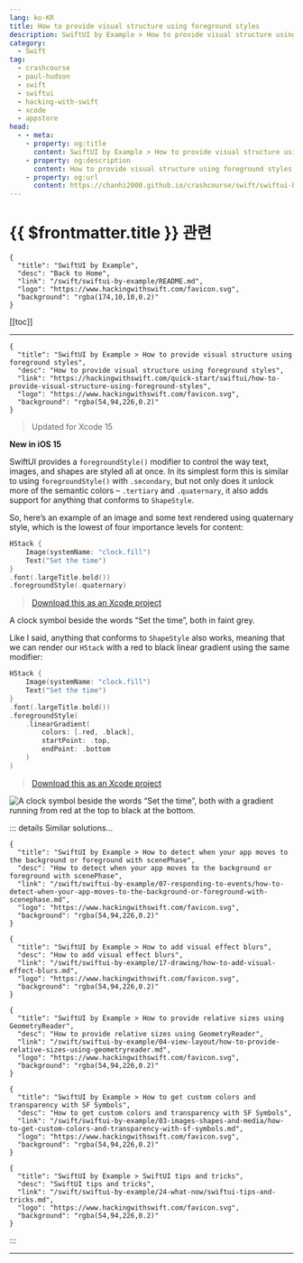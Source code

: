 ```yaml
---
lang: ko-KR
title: How to provide visual structure using foreground styles
description: SwiftUI by Example > How to provide visual structure using foreground styles
category:
  - Swift
tag: 
  - crashcourse
  - paul-hudson
  - swift
  - swiftui
  - hacking-with-swift
  - xcode
  - appstore
head:
  - - meta:
    - property: og:title
      content: SwiftUI by Example > How to provide visual structure using foreground styles
    - property: og:description
      content: How to provide visual structure using foreground styles
    - property: og:url
      content: https://chanhi2000.github.io/crashcourse/swift/swiftui-by-example/04-view-layout/how-to-provide-visual-structure-using-foreground-styles.html
---
```


# {{ $frontmatter.title }} 관련

```component VPCard
{
  "title": "SwiftUI by Example",
  "desc": "Back to Home",
  "link": "/swift/swiftui-by-example/README.md",
  "logo": "https://www.hackingwithswift.com/favicon.svg",
  "background": "rgba(174,10,10,0.2)"
}
```

[[toc]]

---

```component VPCard
{
  "title": "SwiftUI by Example > How to provide visual structure using foreground styles",
  "desc": "How to provide visual structure using foreground styles",
  "link": "https://hackingwithswift.com/quick-start/swiftui/how-to-provide-visual-structure-using-foreground-styles",
  "logo": "https://www.hackingwithswift.com/favicon.svg",
  "background": "rgba(54,94,226,0.2)"
}
```

> Updated for Xcode 15

**New in iOS 15**

SwiftUI provides a `foregroundStyle()` modifier to control the way text, images, and shapes are styled all at once. In its simplest form this is similar to using `foregroundStyle()` with `.secondary`, but not only does it unlock more of the semantic colors – `.tertiary` and `.quaternary`, it also adds support for anything that conforms to `ShapeStyle`.

So, here’s an example of an image and some text rendered using quaternary style, which is the lowest of four importance levels for content:

```swift
HStack {
    Image(systemName: "clock.fill")
    Text("Set the time")
}
.font(.largeTitle.bold())
.foregroundStyle(.quaternary)
```

> [<FontIcon icon="fas fa-file-zipper"/>Download this as an Xcode project](https://www.hackingwithswift.com/files/projects/swiftui/how-to-provide-visual-structure-using-foreground-styles-1.zip)

A clock symbol beside the words “Set the time”, both in faint grey.

Like I said, anything that conforms to `ShapeStyle` also works, meaning that we can render our `HStack` with a red to black linear gradient using the same modifier:

```swift
HStack {
    Image(systemName: "clock.fill")
    Text("Set the time")
}
.font(.largeTitle.bold())
.foregroundStyle(
    .linearGradient(
        colors: [.red, .black],
        startPoint: .top,
        endPoint: .bottom
    )
)
```

> [<FontIcon icon="fas fa-file-zipper"/>Download this as an Xcode project](https://www.hackingwithswift.com/files/projects/swiftui/how-to-provide-visual-structure-using-foreground-styles-2.zip)

![A clock symbol beside the words “Set the time”, both with a gradient running from red at the top to black at the bottom.](https://www.hackingwithswift.com/img/books/quick-start/swiftui/how-to-provide-visual-structure-using-foreground-styles-2~dark.png)

::: details Similar solutions…

```component VPCard
{
  "title": "SwiftUI by Example > How to detect when your app moves to the background or foreground with scenePhase",
  "desc": "How to detect when your app moves to the background or foreground with scenePhase",
  "link": "/swift/swiftui-by-example/07-responding-to-events/how-to-detect-when-your-app-moves-to-the-background-or-foreground-with-scenephase.md",
  "logo": "https://www.hackingwithswift.com/favicon.svg",
  "background": "rgba(54,94,226,0.2)"
}
```

```component VPCard
{
  "title": "SwiftUI by Example > How to add visual effect blurs",
  "desc": "How to add visual effect blurs",
  "link": "/swift/swiftui-by-example/17-drawing/how-to-add-visual-effect-blurs.md",
  "logo": "https://www.hackingwithswift.com/favicon.svg",
  "background": "rgba(54,94,226,0.2)"
}
```

```component VPCard
{
  "title": "SwiftUI by Example > How to provide relative sizes using GeometryReader",
  "desc": "How to provide relative sizes using GeometryReader",
  "link": "/swift/swiftui-by-example/04-view-layout/how-to-provide-relative-sizes-using-geometryreader.md",
  "logo": "https://www.hackingwithswift.com/favicon.svg",
  "background": "rgba(54,94,226,0.2)"
}
```

```component VPCard
{
  "title": "SwiftUI by Example > How to get custom colors and transparency with SF Symbols",
  "desc": "How to get custom colors and transparency with SF Symbols",
  "link": "/swift/swiftui-by-example/03-images-shapes-and-media/how-to-get-custom-colors-and-transparency-with-sf-symbols.md",
  "logo": "https://www.hackingwithswift.com/favicon.svg",
  "background": "rgba(54,94,226,0.2)"
}
```

```component VPCard
{
  "title": "SwiftUI by Example > SwiftUI tips and tricks",
  "desc": "SwiftUI tips and tricks",
  "link": "/swift/swiftui-by-example/24-what-now/swiftui-tips-and-tricks.md",
  "logo": "https://www.hackingwithswift.com/favicon.svg",
  "background": "rgba(54,94,226,0.2)"
}
```

:::

---

<TagLinks />